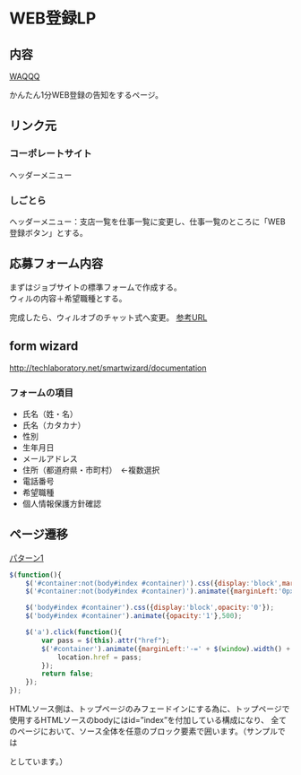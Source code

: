 # WEB登録LP

## 内容
[WAQQQ](https://waqqq.jp/index.cfm?fuseaction=contents.fcts&cid=224)

かんたん1分WEB登録の告知をするページ。  

## リンク元
### コーポレートサイト
ヘッダーメニュー

### しごとら
ヘッダーメニュー：支店一覧を仕事一覧に変更し、仕事一覧のところに「WEB登録ボタン」とする。

## 応募フォーム内容
まずはジョブサイトの標準フォームで作成する。  
ウィルの内容＋希望職種とする。  

完成したら、ウィルオブのチャット式へ変更。
[参考URL](https://willof.jp/works/entry/raisha.html#no02)

## form wizard
http://techlaboratory.net/smartwizard/documentation

### フォームの項目
* 氏名（姓・名）
* 氏名（カタカナ）
* 性別
* 生年月日
* メールアドレス
* 住所（都道府県・市町村）　←複数選択
* 電話番号
* 希望職種
* 個人情報保護方針確認

## ページ遷移
[パターン1](http://black-flag.net/devel/jQuerySlideMove/01/)

~~~javascript
$(function(){
    $('#container:not(body#index #container)').css({display:'block',marginLeft:$(window).width(),opacity:'0'});
    $('#container:not(body#index #container)').animate({marginLeft:'0px',opacity:'1'},500);

    $('body#index #container').css({display:'block',opacity:'0'});
    $('body#index #container').animate({opacity:'1'},500);

    $('a').click(function(){
        var pass = $(this).attr("href");
        $('#container').animate({marginLeft:'-=' + $(window).width() + 'px',opacity:'0'},500,function(){
            location.href = pass;
        });
        return false;
    });
});
~~~
HTMLソース側は、トップページのみフェードインにする為に、トップページで使用するHTMLソースのbodyにはid=”index”を付加している構成になり、
全てのページにおいて、ソース全体を任意のブロック要素で囲います。（サンプルでは<div id=”container”>としています。）
